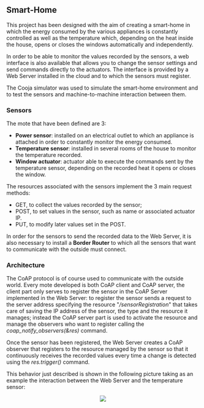 ## Smart-Home
This project has been designed with the aim of creating a smart-home in which the energy consumed by the various appliances is constantly controlled as well as the temperature which, depending on the heat inside the house, opens or closes the windows automatically and independently.

In order to be able to monitor the values recorded by the sensors, a web interface is also available that allows you to change the sensor settings and send commands directly to the actuators. The interface is provided by a Web Server installed in the cloud and to which the sensors must register.

The Cooja simulator was used to simulate the smart-home environment and to test the sensors and machine-to-machine interaction between them.

### Sensors
The mote that have been defined are 3: 
* **Power sensor**: installed on an electrical outlet to which an appliance is attached in order to constantly monitor the energy consumed.
* **Temperature sensor**: installed in several rooms of the house to monitor the temperature recorded.
* **Window actuator**: actuator able to execute the commands sent by the temperature sensor, depending on the recorded heat it opens or closes the window.

The resources associated with the sensors implement the 3 main request methods:
* GET, to collect the values recorded by the sensor;
* POST, to set values in the sensor, such as name or associated actuator IP.
* PUT, to modify later values set in the POST.

In order for the sensors to send the recorded data to the Web Server, it is also necessary to install a **Border Router** to which all the sensors that want to communicate with the outside must connect.

### Architecture
The CoAP protocol is of course used to communicate with the outside world.
Every mote developed is both CoAP client and CoAP server, the client part only serves to register the sensor in the CoAP Server implemented in the Web Server: to register the sensor sends a request to the server address specifying the resource "*/sensorRegistration*" that takes care of saving the IP address of the sensor, the type and the resource it manages; instead the CoAP server part is used to activate the resource and manage the observers who want to register calling the *coap_notify_observers(&res)* command.

Once the sensor has been registered, the Web Server creates a CoAP observer that registers to the resource managed by the sensor so that it continuously receives the recorded values every time a change is detected using the *res.trigger()* command. 

This behavior just described is shown in the following picture taking as an example the interaction between the Web Server and the temperature sensor:
<p align="center">
  <img src="https://github.com/davide-coccomini/smart-home/blob/master/overview.png">
</p>
